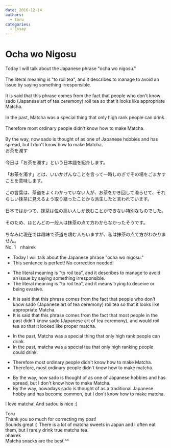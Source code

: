 ```yaml
---
date: 2016-12-14
authors:
  - toru
categories:
  - Essay
---
```


<h1 id="subject_show">Ocha wo Nigosu</h1>
<div class="date" hidden>Dec 14, 2016 18:40</div>
<div id="post"><div id="body_show_ori">
Today I will talk about the Japanese phrase "ocha wo nigosu."<br/><br/>The literal meaning is "to roil tea", and it describes to manage to avoid an issue by saying something irresponsible.<br/><br/>It is said that this phrase comes from the fact that people who don't know sado (Japanese art of tea ceremony) roil tea so that it looks like appropriate Matcha.<br/><br/>In the past, Matcha was a special thing that only high rank people can drink.<br/><br/>Therefore most ordinary people didn't know how to make Matcha.<br/><br/>By the way, now sado is thought of as one of Japanese hobbies and has spread, but I don't know how to make Matcha.
</div></div>

<!-- more -->

<div id="post_ja"><div id="body_show_mo">
お茶を濁す<br/><br/>今日は「お茶を濁す」という日本語を紹介します。<br/><br/>「お茶を濁す」とは、いいかげんなことを言って一時しのぎでその場をごまかすことを意味します。<br/><br/>この言葉は、茶道をよくわかっていない人が、お茶をかき回して濁らせて、それらしい抹茶に見えるよう取り繕ったことから派生したと言われています。<br/><br/>日本ではかつて、抹茶は位の高い人しか飲むことができない特別なものでした。<br/><br/>そのため、ほとんどの一般人は抹茶の点て方わからなかったそうです。<br/><br/>ちなみに現在では趣味で茶道を嗜む人もいますが、私は抹茶の点て方がわかりません。
</div></div>
<div id="block"><div class="first_name"> No. 1　<span class="just_name">nhairek</span></div><div id="block2">
<ul class="correction_field">
<li class="incorrect">Today I will talk about the Japanese phrase "ocha wo nigosu."</li>
<li class="corrected perfect">This sentence is perfect! No correction needed!</li>
</ul>
<ul class="correction_field">
<li class="incorrect">The literal meaning is "to roil tea", and it describes to manage to avoid an issue by saying something irresponsible.</li>
<li class="corrected correct">
The literal meaning is "to roil tea", and it<span class="f_blue"> means trying to deceive or being evasive.</span>
</li>
</ul>
<ul class="correction_field">
<li class="incorrect">It is said that this phrase comes from the fact that people who don't know sado (Japanese art of tea ceremony) roil tea so that it looks like appropriate Matcha.</li>
<li class="corrected correct">
It is said that this phrase comes from the fact that <span class="f_blue">most</span> people<span class="f_blue"> in the past</span> <span class="f_blue">didn't</span> know sado (Japanese art of tea ceremony),<span class="f_blue"> and would roil </span>tea so that it <span class="f_blue">looked</span> like <span class="f_blue">proper matcha</span>.
</li>
</ul>
<ul class="correction_field">
<li class="incorrect">In the past, Matcha was a special thing that only high rank people can drink.</li>
<li class="corrected correct">
In the past, <span class="f_blue">matcha</span> was a special <span class="f_blue">tea</span> that only high <span class="f_blue">ranking</span> people <span class="f_blue">could</span> drink.
</li>
</ul>
<ul class="correction_field">
<li class="incorrect">Therefore most ordinary people didn't know how to make Matcha.</li>
<li class="corrected correct">
Therefore<span class="f_blue">,</span> most ordinary people didn't know how to make <span class="f_blue">matcha.</span>
</li>
</ul>
<ul class="correction_field">
<li class="incorrect">By the way, now sado is thought of as one of Japanese hobbies and has spread, but I don't know how to make Matcha.</li>
<li class="corrected correct">
By the way, <span class="f_blue">nowadays</span> sado is thought of<span class="f_blue"> as a traditional Japanese hobby</span> and has <span class="f_blue">become common,</span> but I don't know how to make <span class="f_blue">matcha</span>.
</li>
</ul>
<p class="comment_small">
 I love matcha! And sadou is nice :)
</p>

</div><div class="name"><span class="just_name">Toru</span><br>
Thank you so much for correcting my post!<br/>Sounds great :) There is a lot of matcha sweets in Japan and I often eat them, but I rarely drink true matcha tea.
</div>
<div class="name"><span class="just_name">nhairek</span><br>
Matcha snacks are the best ^^
</div>
</div>
